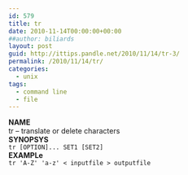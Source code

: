 ```yaml
---
id: 579
title: tr
date: 2010-11-14T00:00:00+00:00
##author: biliards
layout: post
guid: http://ittips.pandle.net/2010/11/14/tr-3/
permalink: /2010/11/14/tr/
categories:
  - unix
tags:
  - command line
  - file
---
```

**NAME**  
tr &#8211; translate or delete characters  
**SYNOPSYS**  
`tr [OPTION]... SET1 [SET2]`  
**EXAMPLe**  
`tr 'A-Z' 'a-z' < inputfile > outputfile`

